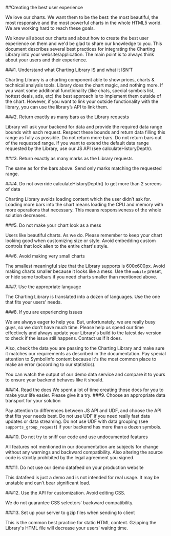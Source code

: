 ##Creating the best user experience

We love our charts. We want them to be the best: the most beautiful, the most responsive and the most powerful charts in the whole HTML5 world. We are working hard to reach these goals.

We know all about our charts and about how to create the best user experience on them and we'd be glad to share our knowledge to you. This document describes several best practices for integrating the Charting Library into your website/application. The main point is to always think about your users and their experience.

###1. Understand what Charting Library IS and what it ISN’T

Charting Library is a charting component able to show prices, charts & technical analysis tools. Library does the chart magic, and nothing more. If you want some additional functionality (like chats, special symbols list, hottest deals, ads, etc) the best approach is to implement them outside of the chart. However, if you want to link your outside functionality with the library, you can use the library’s API to link them.


###2. Return exactly as many bars as the Library requests

Library will ask your backend for data and provide the required data range bounds with each request. Respect these bounds and return data filling this range as fully as possible. Do not return more bars. Do not return bars out of the requested range. If you want to extend the default data range requested by the Library, use our JS API (see calculateHistoryDepth).

###3. Return exactly as many marks as the Library requests

The same as for the bars above. Send only marks matching the requested range.


###4. Do not override calculateHistoryDepth() to get more than 2 screens of data

Charting Library avoids loading content which the user didn’t ask for. Loading more bars into the chart means loading the CPU and memory with more operations that necessary. This means responsiveness of the whole solution decreases.

###5. Do not make your chart look as a mess

Users like beautiful charts. As we do. Please remember to keep your chart looking good when customizing size or style. Avoid embedding custom controls that look alien to the entire chart's style.

###6. Avoid making very small charts

The smallest meaningful size that the Library supports is 600x600px. Avoid making charts smaller because it looks like a mess. Use the `mobile` preset, or hide some toolbars if you need charts smaller than mentioned above.

###7. Use the appropriate language

The Charting Library is translated into a dozen of languages. Use the one that fits your users' needs.

###8. If you are experiencing issues

We are always eager to help you. But, unfortunately, we are really busy guys, so we don’t have much time. Please help us spend our time effectively and always update your Library's build to the latest `dev` version to check if the issue still happens. Contact us if it does.

Also, check the data you are passing to the Charting Library and make sure it matches our requirements as described in the documentation. Pay special attention to SymbolInfo content because it's the most common place to make an error (according to our statistics).

You can watch the output of our demo data service and compare it to yours to ensure your backend behaves like it should.


###14. Read the docs
We spent a lot of time creating those docs for you to make your life easier. Please give it a try.
###9. Choose an appropriate data transport for your solution

Pay attention to differences between JS API and UDF, and choose the API that fits your needs best.
Do not use UDF if you need really fast data updates or data streaming.
Do not use UDF with data grouping (see `supports_group_request`) if your backend has more than a dozen symbols.

###10. Do not try to sniff our code and use undocumented features

All features not mentioned in our documentation are subjects for change without any warnings and backward compatibility. Also altering the source code is strictly prohibited by the legal agreement you signed.

###11. Do not use our demo datafeed on your production website

This datafeed is just a demo and is not intended for real usage. It may be unstable and can't bear significant load.

###12. Use the API for customization. Avoid editing CSS.

We do not guarantee CSS selectors' backward compatibility.

###13. Set up your server to gzip files when sending to client

This is the common best practice for static HTML content. Gzipping the Library's HTML file will decrease your users' waiting time.
